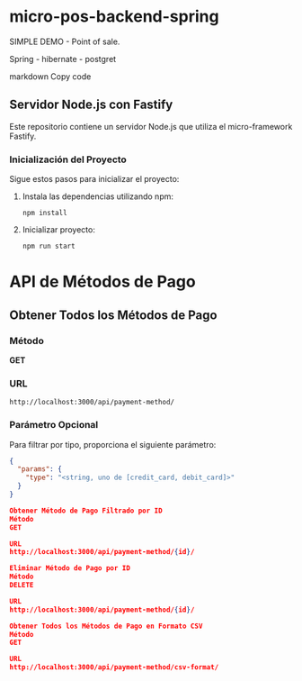 # micro-pos-backend-spring

SIMPLE DEMO - Point of sale.

Spring - hibernate - postgret



markdown
Copy code
## Servidor Node.js con Fastify

Este repositorio contiene un servidor Node.js que utiliza el micro-framework Fastify.

### Inicialización del Proyecto

Sigue estos pasos para inicializar el proyecto:

1. Instala las dependencias utilizando npm:

   ```shell
   npm install

2. Inicializar proyecto:

    ```shell
   npm run start 

# API de Métodos de Pago

## Obtener Todos los Métodos de Pago

### Método

**GET**

### URL

`http://localhost:3000/api/payment-method/`

### Parámetro Opcional

Para filtrar por tipo, proporciona el siguiente parámetro:

```json
{
  "params": {
    "type": "<string, uno de [credit_card, debit_card]>"
  }
}

Obtener Método de Pago Filtrado por ID
Método
GET

URL
http://localhost:3000/api/payment-method/{id}/

Eliminar Método de Pago por ID
Método
DELETE

URL
http://localhost:3000/api/payment-method/{id}/

Obtener Todos los Métodos de Pago en Formato CSV
Método
GET

URL
http://localhost:3000/api/payment-method/csv-format/

